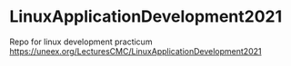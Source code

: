 # LinuxApplicationDevelopment2021
Repo for linux development practicum https://uneex.org/LecturesCMC/LinuxApplicationDevelopment2021
